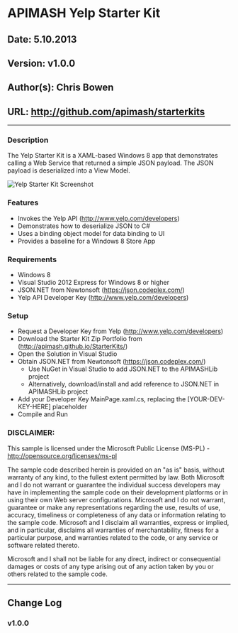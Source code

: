 # APIMASH Yelp Starter Kit
## Date: 5.10.2013
## Version: v1.0.0
## Author(s): Chris Bowen
## URL: http://github.com/apimash/starterkits

----------
### Description
The Yelp Starter Kit is a XAML-based Windows 8 app that demonstrates calling a Web Service that returned a simple JSON payload. The JSON payload is deserialized into a View Model.

![Yelp Starter Kit Screenshot][1] 

### Features
 - Invokes the Yelp API (http://www.yelp.com/developers)
 - Demonstrates how to deserialize JSON to C#
 - Uses a binding object model for data binding to UI
 - Provides a baseline for a Windows 8 Store App

### Requirements

 - Windows 8
 - Visual Studio 2012 Express for Windows 8 or higher
 - JSON.NET from Newtonsoft (https://json.codeplex.com/)
 - Yelp API Developer Key (http://www.yelp.com/developers)

### Setup

 - Request a Developer Key from Yelp (http://www.yelp.com/developers)
 - Download the Starter Kit Zip Portfolio from (http://apimash.github.io/StarterKits/)
 - Open the Solution in Visual Studio
 - Obtain JSON.NET from Newtonsoft (https://json.codeplex.com/)
    - Use NuGet in Visual Studio to add JSON.NET to the APIMASHLib project
    - Alternatively, download/install and add reference to JSON.NET in APIMASHLib project
 - Add your Developer Key MainPage.xaml.cs, replacing the [YOUR-DEV-KEY-HERE] placeholder
 - Compile and Run

### DISCLAIMER: 

This sample is licensed under the Microsoft Public License (MS-PL) - http://opensource.org/licenses/ms-pl

The sample code described herein is provided on an "as is" basis, without warranty of any kind, to the fullest extent permitted by law. Both Microsoft and I do not warrant or guarantee the individual success developers may have in implementing the sample code on their development platforms or in using their own Web server configurations. 
Microsoft and I do not warrant, guarantee or make any representations regarding the use, results of use, accuracy, timeliness or completeness of any data or information relating to the sample code. Microsoft and I disclaim all warranties, express or implied, and in particular, disclaims all warranties of merchantability, fitness for a particular purpose, and warranties related to the code, or any service or software related thereto. 

Microsoft and I shall not be liable for any direct, indirect or consequential damages or costs of any type arising out of any action taken by you or others related to the sample code.

----------

## Change Log
### v1.0.0
  
  [1]: https://raw.github.com/apimash/StarterKits/master/APIMASH_Yelp_StarterKit/screenshot_main.png "Yelp Starter Kit Screenshot" 
